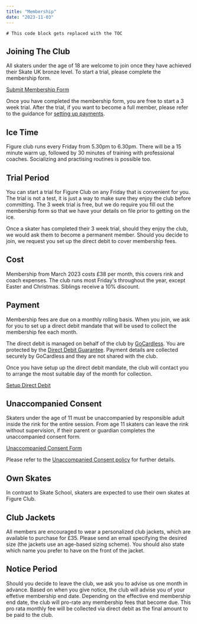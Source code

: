 ```yaml
---
title: "Membership"
date: "2023-11-03"
---
```


```toc
# This code block gets replaced with the TOC
```

## Joining The Club

All skaters under the age of 18 are welcome to join once they have achieved their Skate UK bronze level. To start a trial, please complete the membership form.

<a class="f6 link dim br-pill ph3 pv2 mb2 dib white bg-dark-blue" href="https://airtable.com/appds0YxM7WfBSSJK/shrlsGFlsrbcEaXRG">Submit Membership Form</a>

Once you have completed the membership form, you are free to start a 3 week trial. After the trial, if you want to become a full member, please refer to the guidance for [setting up payments](#payment).

## Ice Time

Figure club runs every Friday from 5.30pm to 6.30pm. There will be a 15 minute warm up, followed by 30 minutes of training with professional coaches. Socializing and practising routines is possible too.

## Trial Period

You can start a trial for Figure Club on any Friday that is convenient for you. The trial is not a test, it is just a way to make sure they enjoy the club before committing. The 3 week trial is free, but we do require you fill out the membership form so that we have your details on file prior to getting on the ice.

Once a skater has completed their 3 week trial, should they enjoy the club, we would ask them to become a permanent member. Should you decide to join, we request you set up the direct debit to cover membership fees.

## Cost

Membership from March 2023 costs £38 per month, this covers rink and coach expenses. The club runs most Friday's throughout the year, except Easter and Christmas. Siblings receive a 10% discount.

## Payment

Membership fees are due on a monthly rolling basis. When you join, we ask for you to set up a direct debit mandate that will be used to collect the membership fee each month.

The direct debit is managed on behalf of the club by [GoCardless][]. You are protected by the [Direct Debit Guarantee][dd_guarantee]. Payment details are collected securely by GoCardless and they are not shared with the club.

Once you have setup up the direct debit mandate, the club will contact you to arrange the most suitable day of the month for collection.

<a class="f6 link dim br-pill ph3 pv2 mb2 dib white bg-dark-blue" href="https://pay.gocardless.com/AL0005G1D8K022">Setup Direct Debit</a>

## Unaccompanied Consent

Skaters under the age of 11 must be unaccompanied by responsible adult inside the rink for the entire session. From age 11 skaters can leave the rink without supervision, if their parent or guardian completes the unaccompanied consent form.

<a class="f6 link dim br-pill ph3 pv2 mb2 dib white bg-dark-blue" href="https://airtable.com/appds0YxM7WfBSSJK/shrVomFAMpRE2MrfY">Unaccompanied Consent Form</a>

Please refer to the [Unaccompanied Consent policy][unaccompanied] for further details.

## Own Skates

In contrast to Skate School, skaters are expected to use their own skates at Figure Club.</p>

## Club Jackets

All members are encouraged to wear a personalized club jackets, which are available to purchase for £35.
Please send an email specifying the desired size (the jackets use an age-based sizing scheme).
You should also state which name you prefer to have on the front of the jacket.

## Notice Period

Should you decide to leave the club, we ask you to advise us one month in advance.
Based on when you give notice, the club will advise you of your effetive membership end date.
Depending on the effective end membership end date, the club will pro-rate any membership fees that become due.
This pro rata monthly fee will be collected via direct debit as the final amount to be paid to the club.

<!-- Links -->

[gocardless]: https://gocardless.com
[dd_guarantee]: https://gocardless.com/guides/posts/dd-guarantee-in-plain-english/
[unaccompanied]: /policy/unaccompanied-consent